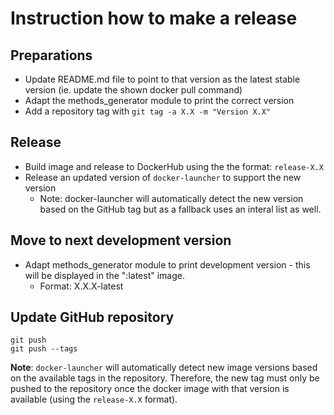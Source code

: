 # Instruction how to make a release

## Preparations

  * Update README.md file to point to that version as the latest stable version (ie. update the shown docker pull command)
  * Adapt the methods_generator module to print the correct version
  * Add a repository tag with `git tag -a X.X -m "Version X.X"`

## Release

  * Build image and release to DockerHub using the the format: `release-X.X`
  * Release an updated version of `docker-launcher` to support the new version
    * Note: docker-launcher will automatically detect the new version based on the GitHub tag but as a fallback uses an interal list as well.

## Move to next development version

  * Adapt methods_generator module to print development version - this will be displayed in the ":latest" image.
    * Format: X.X.X-latest

## Update GitHub repository

```
git push
git push --tags
```

**Note**: `docker-launcher` will automatically detect new image versions based on the
available tags in the repository. Therefore, the new tag must only be pushed to the repository once
the docker image with that version is available (using the `release-X.X` format).
